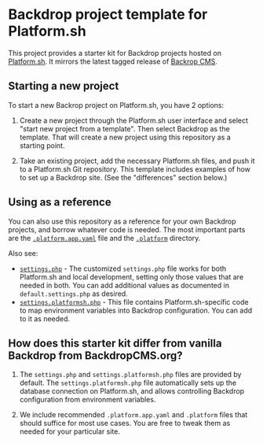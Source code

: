 # Backdrop project template for Platform.sh

This project provides a starter kit for Backdrop projects hosted on [Platform.sh](http://platform.sh). It
mirrors the latest tagged release of [Backrop CMS](https://github.com/backdrop/backdrop/releases/latest).

## Starting a new project

To start a new Backrop project on Platform.sh, you have 2 options:

1. Create a new project through the Platform.sh user interface and select "start
   new project from a template".  Then select Backdrop as the template. That will
   create a new project using this repository as a starting point.

2. Take an existing project, add the necessary Platform.sh files, and push it
   to a Platform.sh Git repository. This template includes examples of how to
   set up a Backdrop site.  (See the "differences" section below.)

## Using as a reference

You can also use this repository as a reference for your own Backdrop projects, and borrow whatever code is needed.  The most important parts are the [`.platform.app.yaml`](/.platform.app.yaml) file and the [`.platform`](/.platform) directory.

Also see:

* [`settings.php`](/settings.php) - The customized `settings.php` file works for both Platform.sh and local development, setting only those values that are needed in both.  You can add additional values as documented in `default.settings.php` as desired.
* [`settings.platformsh.php`](/settings.platformsh.php) - This file contains Platform.sh-specific code to map environment variables into Backdrop configuration.  You can add to it as needed.

## How does this starter kit differ from vanilla Backdrop from BackdropCMS.org?

1. The `settings.php` and `settings.platformsh.php` files are provided by
   default. The `settings.platformsh.php` file automatically sets up the database connection on Platform.sh, and allows controlling Backdrop configuration from environment variables.

2. We include recommended `.platform.app.yaml` and `.platform` files that should suffice
   for most use cases. You are free to tweak them as needed for your particular site.

